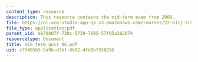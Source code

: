 ```yaml
---
content_type: resource
description: This resource contains the mid-term exam from 2006.
file: https://ol-ocw-studio-app-qa.s3.amazonaws.com/courses/22-611j-introduction-to-plasma-physics-i-fall-2006/c7f405b55a9bd7bf9b824fd9bf550296_mid_term_quiz_06.pdf
file_type: application/pdf
parent_uid: e870807f-739c-5739-7605-57f05a382074
resourcetype: Document
title: mid_term_quiz_06.pdf
uid: c7f405b5-5a9b-d7bf-9b82-4fd9bf550296
---
```

